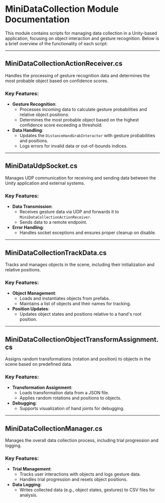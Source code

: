 # MiniDataCollection Module Documentation

This module contains scripts for managing data collection in a Unity-based application, focusing on object interaction and gesture recognition. Below is a brief overview of the functionality of each script:

---

## MiniDataCollectionActionReceiver.cs
Handles the processing of gesture recognition data and determines the most probable object based on confidence scores.

### Key Features:
- **Gesture Recognition**:
  - Processes incoming data to calculate gesture probabilities and relative object positions.
  - Determines the most probable object based on the highest confidence score exceeding a threshold.
- **Data Handling**:
  - Updates the `DistanceHandGrabInteractor` with gesture probabilities and positions.
  - Logs errors for invalid data or out-of-bounds indices.

---

## MiniDataUdpSocket.cs
Manages UDP communication for receiving and sending data between the Unity application and external systems.

### Key Features:
- **Data Transmission**:
  - Receives gesture data via UDP and forwards it to `MiniDataCollectionActionReceiver`.
  - Sends data to a remote endpoint.
- **Error Handling**:
  - Handles socket exceptions and ensures proper cleanup on disable.

---

## MiniDataCollectionTrackData.cs
Tracks and manages objects in the scene, including their initialization and relative positions.

### Key Features:
- **Object Management**:
  - Loads and instantiates objects from prefabs.
  - Maintains a list of objects and their names for tracking.
- **Position Updates**:
  - Updates object states and positions relative to a hand's root position.

---

## MiniDataCollectionObjectTransformAssignment.cs
Assigns random transformations (rotation and position) to objects in the scene based on predefined data.

### Key Features:
- **Transformation Assignment**:
  - Loads transformation data from a JSON file.
  - Applies random rotations and positions to objects.
- **Debugging**:
  - Supports visualization of hand joints for debugging.

---

## MiniDataCollectionManager.cs
Manages the overall data collection process, including trial progression and logging.

### Key Features:
- **Trial Management**:
  - Tracks user interactions with objects and logs gesture data.
  - Handles trial progression and resets object positions.
- **Data Logging**:
  - Writes collected data (e.g., object states, gestures) to CSV files for analysis.